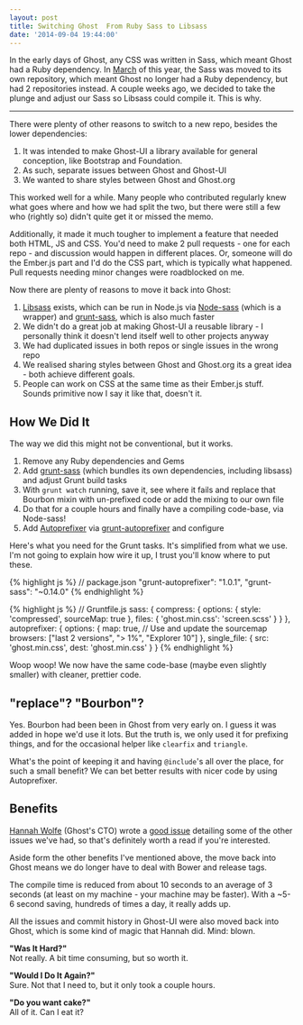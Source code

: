```yaml
---
layout: post
title: Switching Ghost  From Ruby Sass to Libsass
date: '2014-09-04 19:44:00'
---
```


In the early days of Ghost, any CSS was written in Sass, which meant Ghost had a Ruby dependency. In [March](http://dev.ghost.org/no-more-ruby-dependency/) of this year, the Sass was moved to its own repository, which meant Ghost no longer had a Ruby dependency, but had 2 repositories instead. A couple weeks ago, we decided to take the plunge and adjust our Sass so Libsass could compile it. This is why.

---

There were plenty of other reasons to switch to a new repo, besides the lower dependencies:

1. It was intended to make Ghost-UI a library available for general conception, like Bootstrap and Foundation.
2. As such, separate issues between Ghost and Ghost-UI
3. We wanted to share styles between Ghost and Ghost.org

This worked well for a while. Many people who contributed regularly knew what goes where and how we had split the two, but there were still a few who (rightly so) didn't quite get it or missed the memo.

Additionally, it made it much tougher to implement a feature that needed both HTML, JS and CSS. You'd need to make 2 pull requests - one for each repo - and discussion would happen in different places. Or, someone will do the Ember.js part and I'd do the CSS part, which is typically what happened. Pull requests needing minor changes were roadblocked on me.

Now there are plenty of reasons to move it back into Ghost:

1. [Libsass](https://github.com/sass/libsass) exists, which can be run in Node.js via [Node-sass](https://github.com/sass/node-sass) (which is a wrapper) and [grunt-sass](https://github.com/sindresorhus/grunt-sass), which is also much faster
2. We didn't do a great job at making Ghost-UI a reusable library - I personally think it doesn't lend itself well to other projects anyway
3. We had duplicated issues in both repos or single issues in the wrong repo
4. We realised sharing styles between Ghost and Ghost.org its a great idea - both achieve different goals.
5. People can work on CSS at the same time as their Ember.js stuff. Sounds primitive now I say it like that, doesn't it.

## How We Did It

The way we did this might not be conventional, but it works.

1. Remove any Ruby dependencies and Gems
2. Add [grunt-sass](https://github.com/sindresorhus/grunt-sass) (which bundles its own dependencies, including libsass) and adjust Grunt build tasks
3. With `grunt watch` running, save it, see where it fails and replace that Bourbon mixin with un-prefixed code or add the mixing to our own file
4. Do that for a couple hours and finally have a compiling code-base, via Node-sass!
5. Add [Autoprefixer](https://github.com/postcss/autoprefixer) via [grunt-autoprefixer](https://github.com/nDmitry/grunt-autoprefixer) and configure

Here's what you need for the Grunt tasks. It's simplified from what we use. I'm not going to explain how wire it up, I trust you'll know where to put these.

{% highlight js %}
// package.json
"grunt-autoprefixer": "1.0.1",
"grunt-sass": "~0.14.0"
{% endhighlight %}

{% highlight js %}
// Gruntfile.js
sass: {
    compress: {
        options: {
            style: 'compressed',
            sourceMap: true
        },
        files: {
            'ghost.min.css': 'screen.scss'
        }
    }
},
autoprefixer: {
    options: {
        map: true, // Use and update the sourcemap
        browsers: ["last 2 versions", "> 1%", "Explorer 10"]
    },
    single_file: {
        src: 'ghost.min.css',
        dest: 'ghost.min.css'
    }
}
{% endhighlight %}

Woop woop! We now have the same code-base (maybe even slightly smaller) with cleaner, prettier code.

## "replace"? "Bourbon"?

Yes. Bourbon had been been in Ghost from very early on. I guess it was added in hope we'd use it lots. But the truth is, we only used it for prefixing things, and for the occasional helper like `clearfix` and `triangle`.

What's the point of keeping it and having `@include`'s all over the place, for such a small benefit? We can bet better results with nicer code by using Autoprefixer.

## Benefits

[Hannah Wolfe](https://github.com/ErisDS) (Ghost's CTO) wrote a [good issue](https://github.com/TryGhost/Ghost/issues/3886) detailing some of the other issues we've had, so that's definitely worth a read if you're interested.

Aside form the other benefits I've mentioned above, the move back into Ghost means we do longer have to deal with Bower and release tags.

The compile time is reduced from about 10 seconds to an average of 3 seconds (at least on my machine - your machine may be faster). With a ~5-6 second saving, hundreds of times a day, it really adds up.

All the issues and commit history in Ghost-UI were also moved back into Ghost, which is some kind of magic that Hannah did. Mind: blown.

**"Was It Hard?"**<br>
Not really. A bit time consuming, but so worth it.

**"Would I Do It Again?"**<br>
Sure. Not that I need to, but it only took a couple hours.

**"Do you want cake?"**<br>
All of it. Can I eat it?